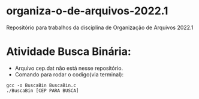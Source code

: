 # organiza-o-de-arquivos-2022.1
Repositório para trabalhos da disciplina de Organização de Arquivos 2022.1

# Atividade Busca Binária:
* Arquivo cep.dat não está nesse repositório.
* Comando para rodar o codigo(via terminal):
````
gcc -o BuscaBin BuscaBin.c
./BuscaBin [CEP PARA BUSCA]
````
